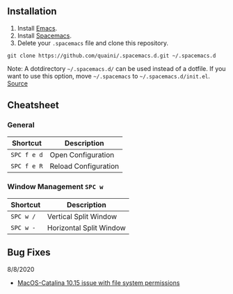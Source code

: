 ## Installation
1. Install [Emacs](https://www.gnu.org/software/emacs/download.html).
2. Install [Spacemacs](https://github.com/syl20bnr/spacemacs#install).
3. Delete your ```.spacemacs``` file and clone this repository.

```git clone https://github.com/quaini/.spacemacs.d.git ~/.spacemacs.d```

Note: A dotdirectory ```~/.spacemacs.d/``` can be used instead of a dotfile. If you want to use this option, move ```~/.spacemacs``` to ```~/.spacemacs.d/init.el```. [Source](https://github.com/syl20bnr/spacemacs/blob/develop/doc/DOCUMENTATION.org#dotfile-configuration)

## Cheatsheet

### General
Shortcut | Description 
---|---
`SPC f e d` | Open Configuration
`SPC f e R` | Reload Configuration

### Window Management `SPC w`
Shortcut | Description 
---|---
`SPC w /` | Vertical Split Window
`SPC w -` | Horizontal Split Window

## Bug Fixes
8/8/2020
- [MacOS-Catalina 10.15 issue with file system permissions](https://spin.atomicobject.com/2019/12/12/fixing-emacs-macos-catalina/)
